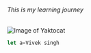 ###### This is my learning journey
![Image of Yaktocat](https://octodex.github.com/images/yaktocat.png)
```javaScript
let a=Vivek singh
```
